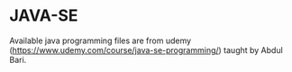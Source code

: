 # JAVA-SE
Available java programming files are from udemy (https://www.udemy.com/course/java-se-programming/) taught by Abdul Bari.
